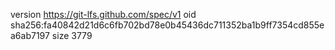 version https://git-lfs.github.com/spec/v1
oid sha256:fa40842d21d6c6fb702bd78e0b45436dc711352ba1b9ff7354cd855ea6ab7197
size 3779
